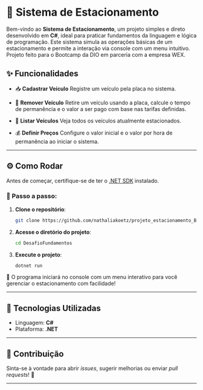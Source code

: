 # 🚗 Sistema de Estacionamento

Bem-vindo ao **Sistema de Estacionamento**, um projeto simples e direto desenvolvido em **C#**, ideal para praticar fundamentos da linguagem e lógica de programação. Este sistema simula as operações básicas de um estacionamento e permite a interação via console com um menu intuitivo. Projeto feito para o Bootcamp da DIO em parceria com a empresa WEX.

## ✨ Funcionalidades

* 📥 **Cadastrar Veículo**
  Registre um veículo pela placa no sistema.

* 🧾 **Remover Veículo**
  Retire um veículo usando a placa, calcule o tempo de permanência e o valor a ser pago com base nas tarifas definidas.

* 📃 **Listar Veículos**
  Veja todos os veículos atualmente estacionados.

* 💰 **Definir Preços**
  Configure o valor inicial e o valor por hora de permanência ao iniciar o sistema.

---

## ⚙️ Como Rodar

Antes de começar, certifique-se de ter o [.NET SDK](https://dotnet.microsoft.com/download) instalado.

### 🚀 Passo a passo:

1. **Clone o repositório**:

   ```bash
   git clone https://github.com/nathaliakoetz/projeto_estacionamento_BootcampDIO.git
   ```

2. **Acesse o diretório do projeto**:

   ```bash
   cd DesafioFundamentos
   ```

3. **Execute o projeto**:

   ```bash
   dotnet run
   ```

🎉 O programa iniciará no console com um menu interativo para você gerenciar o estacionamento com facilidade!

---

## 🧠 Tecnologias Utilizadas

* Linguagem: **C#**
* Plataforma: **.NET**

---

## 🤝 Contribuição

Sinta-se à vontade para abrir *issues*, sugerir melhorias ou enviar *pull requests*! 🚀

---
